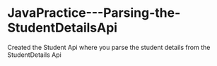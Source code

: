 # JavaPractice---Parsing-the-StudentDetailsApi
Created the Student Api where you parse the student details from the StudentDetails Api
